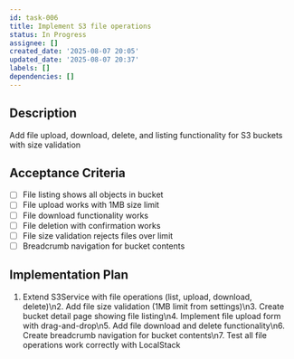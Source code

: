 ```yaml
---
id: task-006
title: Implement S3 file operations
status: In Progress
assignee: []
created_date: '2025-08-07 20:05'
updated_date: '2025-08-07 20:37'
labels: []
dependencies: []
---
```


## Description

Add file upload, download, delete, and listing functionality for S3 buckets with size validation

## Acceptance Criteria

- [ ] File listing shows all objects in bucket
- [ ] File upload works with 1MB size limit
- [ ] File download functionality works
- [ ] File deletion with confirmation works
- [ ] File size validation rejects files over limit
- [ ] Breadcrumb navigation for bucket contents

## Implementation Plan

1. Extend S3Service with file operations (list, upload, download, delete)\n2. Add file size validation (1MB limit from settings)\n3. Create bucket detail page showing file listing\n4. Implement file upload form with drag-and-drop\n5. Add file download and delete functionality\n6. Create breadcrumb navigation for bucket contents\n7. Test all file operations work correctly with LocalStack
